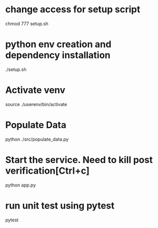 # change access for setup script
chmod 777 setup.sh

# python env creation and dependency installation
./setup.sh

 # Activate venv
source ./userenv/bin/activate

# Populate Data
python ./src/populate_data.py

# Start the service. Need to kill post verification[Ctrl+c]
python app.py

# run unit test using pytest
pytest
